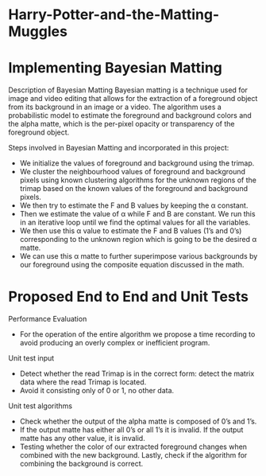 # Harry-Potter-and-the-Matting-Muggles

# Implementing Bayesian Matting

Description of Bayesian Matting
Bayesian matting is a technique used for image and video editing that allows for the extraction of a foreground object from its background in an image or a video. The algorithm uses a probabilistic model to estimate the foreground and background colors and the alpha matte, which is the per-pixel opacity or transparency of the foreground object.



Steps involved in Bayesian Matting and incorporated in this project:

- We initialize the values of foreground and background using the trimap. 
- We cluster the neighbourhood values of foreground and background pixels using known clustering algorithms for the unknown regions of the trimap based on the known values of the foreground and background pixels.
- We then try to estimate the F and B values by keeping the α constant.
- Then we estimate the value of α while F and B are constant. We run this in an iterative loop until we find the optimal values for all the variables.
- We then use this α value to estimate the F and B values (1’s and 0’s) corresponding to the unknown region which is going to be the desired α matte. 
- We can use this α matte to further superimpose various backgrounds by our foreground using the composite equation discussed in the math.

# Proposed End to End and Unit Tests
 Performance Evaluation
- For the operation of the entire algorithm we propose a time recording to avoid producing an overly complex or inefficient program.

Unit test input
- Detect whether the read Trimap is in the correct form: detect the matrix data where the read Trimap is located. 
- Avoid it consisting only of 0 or 1, no other data.

Unit test algorithms
- Check whether the output of the alpha matte is composed of 0’s and 1’s. 
- If the output matte has either all 0’s or all 1’s it is invalid. If the output matte has any other value, it is invalid.  
- Testing whether the color of our extracted foreground changes when combined with the new background. Lastly, check if the algorithm for combining the background is correct.








